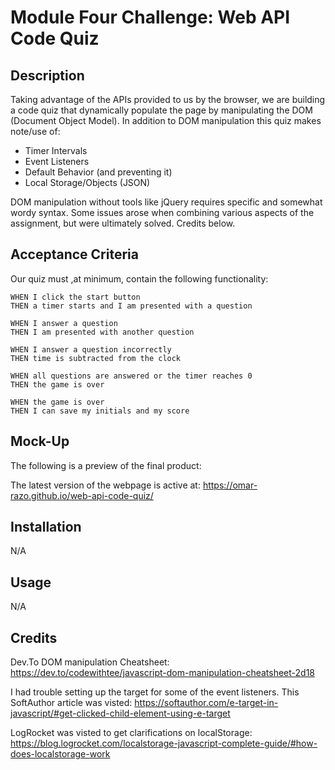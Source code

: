 # Module Four Challenge: Web API Code Quiz

## Description
Taking advantage of the APIs provided to us by the browser, we are building a code quiz that dynamically populate the page by manipulating the DOM (Document Object Model). In addition to DOM manipulation this quiz makes note/use of:

- Timer Intervals
- Event Listeners
- Default Behavior (and preventing it)
- Local Storage/Objects (JSON)

DOM manipulation without tools like jQuery requires specific and somewhat wordy syntax. Some issues arose when combining various aspects of the assignment, but were ultimately solved. Credits below.

## Acceptance Criteria

Our quiz must ,at minimum, contain the following functionality: 

```
WHEN I click the start button
THEN a timer starts and I am presented with a question

WHEN I answer a question
THEN I am presented with another question

WHEN I answer a question incorrectly
THEN time is subtracted from the clock

WHEN all questions are answered or the timer reaches 0
THEN the game is over

WHEN the game is over
THEN I can save my initials and my score
```
## Mock-Up
The following is a preview of the final product:




The latest version of the webpage is active at:
https://omar-razo.github.io/web-api-code-quiz/


## Installation

N/A

## Usage

N/A

## Credits
Dev.To DOM manipulation Cheatsheet:
https://dev.to/codewithtee/javascript-dom-manipulation-cheatsheet-2d18

I had trouble setting up the target for some of the event listeners. This SoftAuthor article was visted:
https://softauthor.com/e-target-in-javascript/#get-clicked-child-element-using-e-target

LogRocket was visted to get clarifications on localStorage:
https://blog.logrocket.com/localstorage-javascript-complete-guide/#how-does-localstorage-work
